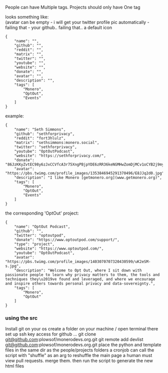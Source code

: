 
People can have Multiple tags.
Projects should only have One tag

looks something like:    
(avatar can be empty - i will get your twitter profile pic automatically - failing that - your github.. failing that.. a default icon

```
{
    "name": "",
    "github": "",
    "reddit": "",
    "matrix": "",
    "twitter": "",
    "youtube": "",
    "website": "",
    "donate": "",
    "avatar": "",
    "description": "",
    "tags": [
        "Monero",
        "OptOut",
        "Events"
    ]
}
```

example:

```
{
    "name": "Seth Simmons",
    "github": "sethforprivacy",
    "reddit": "fort3hlulz",
    "matrix": "sethsimmons:monero.social",
    "twitter": "sethforprivacy",
    "youtube": "OptOutPodcast",
    "website": "https://sethforprivacy.com/",
    "donate": "86JzKKyZvtEC98y6zJxCCVfcA3r75XngPBjpYDE6zRR36keNGMHwZomDjMCv1oCYB2j9myiFqEJQF3JtnhKdfX546T91eaY",
    "avatar": "https://pbs.twimg.com/profile_images/1353846945291370496/E8JJq2d0.jpg",
    "description": "I like Monero [getmonero.org](www.getmonero.org)",
    "tags": [
        "Monero",
        "OptOut",
        "Events"
    ]
}
```

the corresponding 'OptOut' project:
```
{
    "name": "OptOut Podcast",
    "github": "",
    "twitter": "optoutpod",
    "donate": "https://www.optoutpod.com/support/",
    "type": "project",
    "website": "https://www.optoutpod.com/",
    "youtube": "OptOutPodcast",
    "avatar": "https://pbs.twimg.com/profile_images/1403070707320430599/uK2eSM-s.jpg",
    "description": "Welcome to Opt Out, where I sit down with passionate people to learn why privacy matters to them, the tools and techniques they\u2019ve found and leveraged, and where we encourage and inspire others towards personal privacy and data-sovereignty.",
    "tags": [
        "Monero",
        "OptOut"
    ]
}
```

### using the src

Install git on your os
create a folder on your machine / open terminal there
set up ssh key access for github ...
git clone git@github.com:plowsof/monerodevs.org.git
git remote add devlist git@github.com:plowsof/monerodevs.org.git
place the python and template files in the same dir as the people/projects folders
a cronjob can call the script with "shuffle" as an arg to reshuffle the main page
a human must view pull requests. merge them. then run the script to generate the new html files

